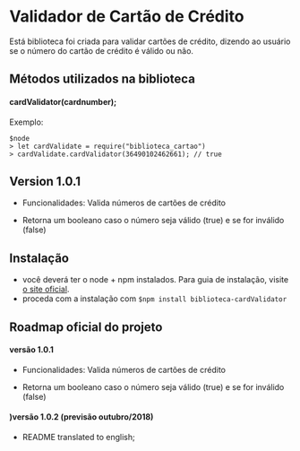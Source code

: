 # Validador de Cartão de Crédito

Está biblioteca foi criada para validar cartões de crédito, dizendo ao usuário se o número do cartão de crédito é válido ou não.

## Métodos utilizados na biblioteca

#### cardValidator(cardnumber);

Exemplo:

```
$node
> let cardValidate = require("biblioteca_cartao")
> cardValidate.cardValidator(36490102462661); // true
```


## Version 1.0.1

-   Funcionalidades: Valida números de cartões de crédito

-   Retorna um booleano caso o número seja válido (true) e se for inválido (false)

## Instalação
-   você deverá ter o node + npm instalados. Para guia de instalação, visite  [o site oficial](https://www.npmjs.com/get-npm).
-   proceda com a instalação com  `$npm install biblioteca-cardValidator`

## Roadmap oficial do projeto

#### versão 1.0.1

-   Funcionalidades: Valida números de cartões de crédito

-   Retorna um booleano caso o número seja válido (true) e se for inválido (false)

#### )versão 1.0.2 (previsão outubro/2018)

-  README translated to english;
